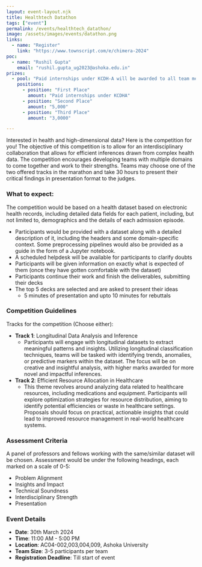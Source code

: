 ```yaml
---
layout: event-layout.njk
title: Healthtech Datathon
tags: ["event"]
permalink: /events/healthtech_datathon/
image: /assets/images/events/datathon.png
links:
  - name: "Register"
    link: "https://www.townscript.com/e/chimera-2024"
poc:
  - name: "Rushil Gupta"
    email: "rushil.gupta_ug2023@ashoka.edu.in"
prizes: 
  - pool: "Paid internships under KCDH-A will be awarded to all team members"
    positions:
      - position: "First Place"
        amount: "Paid internships under KCDHA"
      - position: "Second Place"
        amount: "5,000"
      - position: "Third Place"
        amount: "3,0000"

---
```


Interested in health and high-dimensional data? Here is the competition for you! The objective of this competition is to allow for an interdisciplinary collaboration that allows for efficient inferences drawn from complex health data. The competition encourages developing teams with multiple domains to come together and work to their strengths. Teams may choose one of the two offered tracks in the marathon and take 30 hours to present their critical findings in presentation format to the judges.

### What to expect:
The competition would be based on a health dataset based on electronic health records, including detailed data fields for each patient, including, but not limited to, demographics and the details of each admission episode. 
- Participants would be provided with a dataset along with a detailed description of it, including the headers and some domain-specific context. Some preprocessing pipelines would also be provided as a guide in the form of a Jupyter notebook.
- A scheduled helpdesk will be available for participants to clarify doubts 
- Participants will be given information on exactly what is expected of them (once they have gotten comfortable with the dataset) 
- Participants continue their work and finish the deliverables, submitting their decks
- The top 5 decks are selected and are asked to present their ideas
  - 5 minutes of presentation and upto 10 minutes for rebuttals

### Competition Guidelines
Tracks for the competition (Choose either): 
- **Track 1**: Longitudinal Data Analysis and Inference
  - Participants will engage with longitudinal datasets to extract meaningful patterns and insights. Utilizing longitudinal classification techniques, teams will be tasked with identifying trends, anomalies, or predictive markers within the dataset. The focus will be on creative and insightful analysis, with higher marks awarded for more novel and impactful inferences.
- **Track 2**: Efficient Resource Allocation in Healthcare  
  - This theme revolves around analyzing data related to healthcare resources, including medications and equipment. Participants will explore optimization strategies for resource distribution, aiming to identify potential efficiencies or waste in healthcare settings. Proposals should focus on practical, actionable insights that could lead to improved resource management in real-world healthcare systems.

### Assessment Criteria
A panel of professors and fellows working with the same/similar dataset will be chosen. Assessment would be under the following headings, each marked on a scale of 0-5: 
- Problem Alignment 
- Insights and Impact
- Technical Soundness
- Interdisciplinary Strength 
- Presentation 


### Event Details
- **Date**: 30th March 2024
- **Time**: 11:00 AM - 5:00 PM
- **Location**: AC04-002,003,004,009, Ashoka University
- **Team Size**: 3-5 participants per team
- **Registration Deadline**: Till start of event